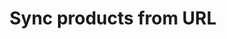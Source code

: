 ---
title: "Sync products from URL"
name: "sourcemeta_flatfile"
key: "file_url"
description: "Url to download file from (only valid if transfer protocol is url) "
user_friendly_description: "If Stock2Shop is required to access your data via a service such as Google Sheets, you can specify the download URL. Note that the transfer protocol will need to be set to URL."
default: ""
values: []
tags: [sourcemeta,flatfile,flat-file]
type: "meta"
process: "products"
headless: true
---